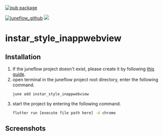 [![pub package](https://img.shields.io/pub/v/instar_style_inappwebview.svg)](https://pub.dartlang.org/packages/instar_style_inappwebview)

[![juneflow_github](https://img.shields.io/badge/Juneflow-GitHub-181717?style=for-the-badge&logo=github)](https://github.com/melodysdreamj/juneflow)
[![](https://img.shields.io/badge/View-Hub-007bff?style=for-the-badge&logo=flutter)](https://view.juneflow.org/)

# instar_style_inappwebview

##  Installation
1. If the juneflow project doesn't exist, please create it by following [this guide](https://doc.juneflow.org/).
2. open terminal in the juneflow project root directory, enter the following command.
    ```bash
    june add instar_style_inappwebview
    ```
3. start the project by entering the following command.
    ```bash
    flutter run [execute file path here] -d chrome
    ```

## Screenshots
![]()

